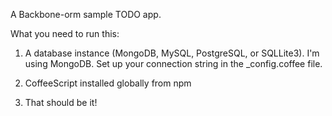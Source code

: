 A Backbone-orm sample TODO app.

What you need to run this:

1) A database instance (MongoDB, MySQL, PostgreSQL, or SQLLite3). I'm using MongoDB. Set up your connection string in the _config.coffee file.

2) CoffeeScript installed globally from npm

3) That should be it!
